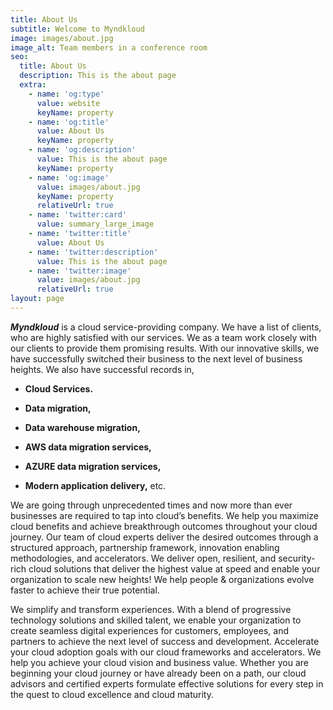 ```yaml
---
title: About Us
subtitle: Welcome to Myndkloud
image: images/about.jpg
image_alt: Team members in a conference room
seo:
  title: About Us
  description: This is the about page
  extra:
    - name: 'og:type'
      value: website
      keyName: property
    - name: 'og:title'
      value: About Us
      keyName: property
    - name: 'og:description'
      value: This is the about page
      keyName: property
    - name: 'og:image'
      value: images/about.jpg
      keyName: property
      relativeUrl: true
    - name: 'twitter:card'
      value: summary_large_image
    - name: 'twitter:title'
      value: About Us
    - name: 'twitter:description'
      value: This is the about page
    - name: 'twitter:image'
      value: images/about.jpg
      relativeUrl: true
layout: page
---
```

***Myndkloud*** is a cloud service-providing company. We have a list of clients, who are highly satisfied with our services. We as a team work closely with our clients to provide them promising results. With our innovative skills, we have successfully switched their business to the next level of business heights. We also have successful records in,

*   **Cloud Services.**

*   **Data migration,**

*   **Data warehouse migration,**

*   **AWS data migration services,**

*   **AZURE data migration services,**

*   **Modern application delivery,** etc.

We are going through unprecedented times and now more than ever businesses are required to tap into cloud’s benefits. We help you maximize cloud benefits and achieve breakthrough outcomes throughout your cloud journey. Our team of cloud experts deliver the desired outcomes through a structured approach, partnership framework, innovation enabling methodologies, and accelerators. We deliver open, resilient, and security-rich cloud solutions that deliver the highest value at speed and enable your organization to scale new heights! We help people & organizations evolve faster to achieve their true potential.

We simplify and transform experiences. With a blend of progressive technology solutions and skilled talent, we enable your organization to create seamless digital experiences for customers, employees, and partners to achieve the next level of success and development. Accelerate your cloud adoption goals with our cloud frameworks and accelerators. We help you achieve your cloud vision and business value. Whether you are beginning your cloud journey or have already been on a path, our cloud advisors and certified experts formulate effective solutions for every step in the quest to cloud excellence and cloud maturity.
